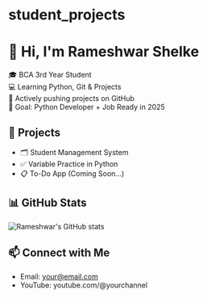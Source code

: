 # student_projects

# 👋 Hi, I'm Rameshwar Shelke

🎓 BCA 3rd Year Student  
💻 Learning Python, Git & Projects  
📁 Actively pushing projects on GitHub  
📌 Goal: Python Developer + Job Ready in 2025

## 🚀 Projects
- 🗂️ Student Management System
- ✅ Variable Practice in Python
- 📋 To-Do App (Coming Soon...)

## 📊 GitHub Stats
![Rameshwar's GitHub stats](https://github-readme-stats.vercel.app/api?username=your-username&show_icons=true&theme=tokyonight)

## 📫 Connect with Me
- Email: your@email.com
- YouTube: youtube.com/@yourchannel
